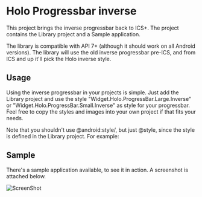 Holo Progressbar inverse
=====================

This project brings the inverse progressbar back to ICS+.
The project contains the Library project and a Sample application.

The library is compatible with API 7+ (although it should work on all Android versions). The library will use the old inverse progressbar pre-ICS, and from ICS and up it'll pick the Holo inverse style.

Usage
-----

Using the inverse progressbar in your projects is simple. Just add the Library project and use the style "Widget.Holo.ProgressBar.Large.Inverse" or "Widget.Holo.ProgressBar.Small.Inverse" as style for your progressbar. Feel free to copy the styles and images into your own project if that fits your needs.

Note that you shouldn't use @android:style/, but just @style, since the style is defined in the Library project. For example:
	<ProgressBar 
        style="@style/Widget.Holo.ProgressBar.Large.Inverse"
        android:layout_width="wrap_content"
        android:layout_height="wrap_content"/>

Sample
-----
There's a sample application available, to see it in action. A screenshot is attached below.

![ScreenShot](https://raw.github.com/vdesmet93/holo-progressbar-inverse/master/sample_screenshot.png)


